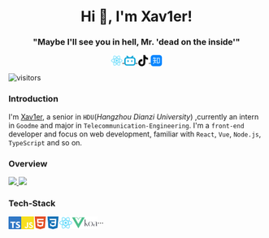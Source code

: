 <h1 align="center"> Hi 👋, I'm Xav1er!</h1>
<h3 align="center">"Maybe I'll see you in hell, Mr. 'dead on the inside'"</h3>
<p align="center">
  <a href="https://xav1er.com" target="blank">
    <img align="center" alt="xav1er's site" width="22px" src="https://raw.githubusercontent.com/Xav1erSue/Xav1erSue/main/imgs/react-color.svg" />
  </a>
  <a href="https://space.bilibili.com/12253098" target="blank">
    <img align="center" alt="BiliBili" width="22px" src="https://raw.githubusercontent.com/Xav1erSue/Xav1erSue/main/imgs/bilibili-color.svg" />
  </a>
  <a href="https://www.douyin.com/user/MS4wLjABAAAAhpUiBNvLM5sc3SOp2arxQS6hGT8c0eTWkq9XcypOgX4" target="blank">
    <img align="center" alt="Douyin" width="22px" src="https://raw.githubusercontent.com/Xav1erSue/Xav1erSue/main/imgs/tiktok-color.svg" />
  </a>
  <a href="https://www.zhihu.com/people/xav1ersue" target="blank">
    <img align="center" alt="Zhihu" width="22px" src="https://raw.githubusercontent.com/Xav1erSue/Xav1erSue/main/imgs/zhihu-color.svg"/>
  </a>
</p>

![visitors](https://visitor-badge.laobi.icu/badge?page_id=Xav1erSue.Xav1erSue)

### Introduction

I'm [Xav1er](https://xav1er.com), a senior in `HDU`(_Hangzhou Dianzi University_) ,currently an intern in `Goodme` and major in `Telecommunication-Engineering`. I'm a `front-end` developer and focus on web development, familiar with `React`, `Vue`, `Node.js`, `TypeScript` and so on.

### Overview

<a href="https://github.com/Xav1erSue">
  <img height="180em" src="https://github-readme-stats-rouge-pi.vercel.app/api?username=Xav1erSue&theme=buefy&show_icons=true&hide_border=true" />
  <img height="180em" src="https://github-readme-stats-rouge-pi.vercel.app/api/top-langs/?username=Xav1erSue&theme=buefy&layout=compact&hide_border=true" />
</a>

### Tech-Stack

<img align="left" height="25em" src="https://raw.githubusercontent.com/Xav1erSue/Xav1erSue/main/imgs/typescript-color.svg">
<img align="left" height="25em" src="https://raw.githubusercontent.com/Xav1erSue/Xav1erSue/main/imgs/javascript-color.svg">
<img align="left" height="25em" src="https://raw.githubusercontent.com/Xav1erSue/Xav1erSue/main/imgs/html5-color.svg">
<img align="left" height="25em" src="https://raw.githubusercontent.com/Xav1erSue/Xav1erSue/main/imgs/css3-color.svg">
<img align="left" height="25em" src="https://raw.githubusercontent.com/Xav1erSue/Xav1erSue/main/imgs/react-color.svg">
<img align="left" height="25em" src="https://raw.githubusercontent.com/Xav1erSue/Xav1erSue/main/imgs/vuedotjs-color.svg">
<img align="left" height="25em" src="https://raw.githubusercontent.com/Xav1erSue/Xav1erSue/main/imgs/koa-color.svg">
...
